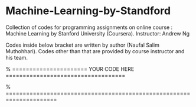 # Machine-Learning-by-Standford
Collection of codes for programming assignments on online course : Machine Learning by Stanford University (Coursera).
Instructor: Andrew Ng

Codes inside below bracket are written by author (Naufal Salim Muthohhari).
Codes other than that are provided by course instructor and his team.

% ====================== YOUR CODE HERE ===================================



% =====================================================================
